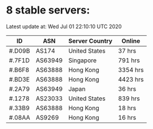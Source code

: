 # 8 stable servers:

Latest update at: Wed Jul 01 22:10:10 UTC 2020

| ID | ASN | Server Country | Online |
| -- | --- | -------------- | ------ |
| #.D09B | AS174 | United States | 37 hrs |
| #.7F1D | AS63949 | Singapore | 791 hrs |
| #.B6F8 | AS63888 | Hong Kong | 3354 hrs |
| #.BD3E | AS63888 | Hong Kong | 4423 hrs |
| #.2A79 | AS63949 | Japan | 36 hrs |
| #.1278 | AS23033 | United States | 839 hrs |
| #.33B9 | AS63888 | Hong Kong | 18 hrs |
| #.08AA | AS9269 | Hong Kong | 16 hrs |

